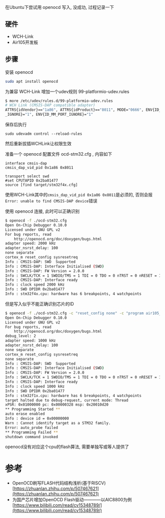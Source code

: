 ---
---


在Ubuntu下尝试用 openocd 写入, 没成功, 过程记录一下

## 硬件

* WCH-Link
* Air105开发板

## 步骤

安装 openocd
```bash
sudo apt install openocd
```

为兼容 WCH-Link 增加一个udev规则 99-platformio-udev.rules 
```bash
$ more /etc/udev/rules.d/99-platformio-udev.rules 
# WCH Link (CMSIS-DAP compatible adapter)
ATTRS{idVendor}=="1a86", ATTRS{idProduct}=="8011", MODE="0666", ENV{ID_MM_DEVICE
_IGNORE}="1", ENV{ID_MM_PORT_IGNORE}="1"
```
保存后执行
```
sudo udevadm control --reload-rules
```
然后重新拔插WCHLink让权限生效


准备一个 openocd 配置文件 ocd-stm32.cfg , 内容如下
```
interface cmsis-dap
cmsis_dap_vid_pid 0x1a86 0x8011

transport select swd
#set CPUTAPID 0x2ba01477
source [find target/stm32f4x.cfg]
```
使用WCH-Link其中的`cmsis_dap_vid_pid 0x1a86 0x8011`是必须的, 否则会报`Error: unable to find CMSIS-DAP device`错误

使用 openocd 连接, 此时可以正确识别
```bash
$ openocd -f ./ocd-stm32.cfg
Open On-Chip Debugger 0.10.0
Licensed under GNU GPL v2
For bug reports, read
	http://openocd.org/doc/doxygen/bugs.html
adapter speed: 2000 kHz
adapter_nsrst_delay: 100
none separate
cortex_m reset_config sysresetreq
Info : CMSIS-DAP: SWD  Supported
Info : CMSIS-DAP: Interface Initialised (SWD)
Info : CMSIS-DAP: FW Version = 2.0.0
Info : SWCLK/TCK = 1 SWDIO/TMS = 1 TDI = 0 TDO = 0 nTRST = 0 nRESET = 1
Info : CMSIS-DAP: Interface ready
Info : clock speed 2000 kHz
Info : SWD DPIDR 0x2ba01477
Info : stm32f4x.cpu: hardware has 6 breakpoints, 4 watchpoints
```

但是写入似乎不能正确识别芯片的ID
```bash
$ openocd -f ./ocd-stm32.cfg -c "reset_config none" -c "program air105_blink.hex verify reset exit" -d2
Open On-Chip Debugger 0.10.0
Licensed under GNU GPL v2
For bug reports, read
	http://openocd.org/doc/doxygen/bugs.html
debug_level: 2
adapter speed: 1000 kHz
adapter_nsrst_delay: 100
none separate
cortex_m reset_config sysresetreq
none separate
Info : CMSIS-DAP: SWD  Supported
Info : CMSIS-DAP: Interface Initialised (SWD)
Info : CMSIS-DAP: FW Version = 2.0.0
Info : SWCLK/TCK = 1 SWDIO/TMS = 1 TDI = 0 TDO = 0 nTRST = 0 nRESET = 1
Info : CMSIS-DAP: Interface ready
Info : clock speed 1000 kHz
Info : SWD DPIDR 0x2ba01477
Info : stm32f1x.cpu: hardware has 6 breakpoints, 4 watchpoints
target halted due to debug-request, current mode: Thread 
xPSR: 0x01000000 pc: 0x00000328 msp: 0x20010d20
** Programming Started **
auto erase enabled
Info : device id = 0x00000000
Warn : Cannot identify target as a STM32 family.
Error: auto_probe failed
** Programming Failed **
shutdown command invoked
```

openocd没有对应这个cpu的flash算法, 需要单独写或等人提供了




# 参考

* OpenOCD刷写FLASH代码结构浅析(基于RISCV)[https://zhuanlan.zhihu.com/p/507467621](https://zhuanlan.zhihu.com/p/507467621)
* 为国产芯片增加OpenOCD Flash驱动————以AIC8800为例[https://www.bilibili.com/read/cv15348789/](https://www.bilibili.com/read/cv15348789/)